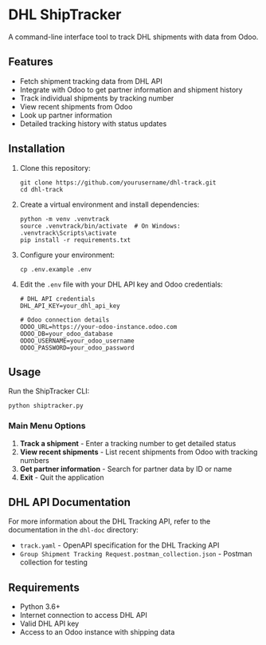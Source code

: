 # DHL ShipTracker

A command-line interface tool to track DHL shipments with data from Odoo.

## Features

- Fetch shipment tracking data from DHL API
- Integrate with Odoo to get partner information and shipment history
- Track individual shipments by tracking number
- View recent shipments from Odoo
- Look up partner information
- Detailed tracking history with status updates

## Installation

1. Clone this repository:
   ```
   git clone https://github.com/yourusername/dhl-track.git
   cd dhl-track
   ```

2. Create a virtual environment and install dependencies:
   ```
   python -m venv .venvtrack
   source .venvtrack/bin/activate  # On Windows: .venvtrack\Scripts\activate
   pip install -r requirements.txt
   ```

3. Configure your environment:
   ```
   cp .env.example .env
   ```
   
4. Edit the `.env` file with your DHL API key and Odoo credentials:
   ```
   # DHL API credentials
   DHL_API_KEY=your_dhl_api_key

   # Odoo connection details
   ODOO_URL=https://your-odoo-instance.odoo.com
   ODOO_DB=your_odoo_database
   ODOO_USERNAME=your_odoo_username
   ODOO_PASSWORD=your_odoo_password
   ```

## Usage

Run the ShipTracker CLI:

```
python shiptracker.py
```

### Main Menu Options

1. **Track a shipment** - Enter a tracking number to get detailed status
2. **View recent shipments** - List recent shipments from Odoo with tracking numbers
3. **Get partner information** - Search for partner data by ID or name
4. **Exit** - Quit the application

## DHL API Documentation

For more information about the DHL Tracking API, refer to the documentation in the `dhl-doc` directory:

- `track.yaml` - OpenAPI specification for the DHL Tracking API
- `Group Shipment Tracking Request.postman_collection.json` - Postman collection for testing

## Requirements

- Python 3.6+
- Internet connection to access DHL API
- Valid DHL API key
- Access to an Odoo instance with shipping data